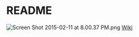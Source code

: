 # README #

![Screen Shot 2015-02-11 at 8.00.37 PM.png](https://bitbucket.org/repo/nAoGzx/images/2485228187-Screen%20Shot%202015-02-11%20at%208.00.37%20PM.png)
[Wiki](https://bitbucket.org/scalewarrior_/thingy-spool/wiki/Home)
